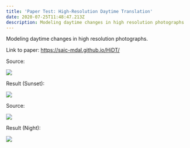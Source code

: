 ```yaml
---
title: 'Paper Test: High-Resolution Daytime Translation'
date: 2020-07-25T11:48:47.213Z
description: Modeling daytime changes in high resolution photographs
---
```

Modeling daytime changes in high resolution photographs.

Link to paper: <https://saic-mdal.github.io/HiDT/>

Source:

![](/img/1.jpg)

Result (Sunset):

![](/img/download-1-.png)

Source:

![](/img/2.jpg)

Result (Night):

![](/img/download-4-.png)